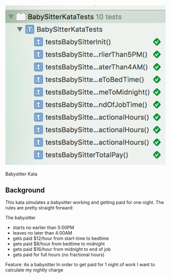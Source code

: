 <h3 align="center">
<img src="testResults.png" alt="test results" />
</h3>

Babysitter Kata

Background
----------
This kata simulates a babysitter working and getting paid for one night.  The rules are pretty straight forward:

The babysitter
- starts no earlier than 5:00PM
- leaves no later than 4:00AM
- gets paid $12/hour from start-time to bedtime
- gets paid $8/hour from bedtime to midnight
- gets paid $16/hour from midnight to end of job
- gets paid for full hours (no fractional hours)


Feature:
As a babysitter
In order to get paid for 1 night of work
I want to calculate my nightly charge